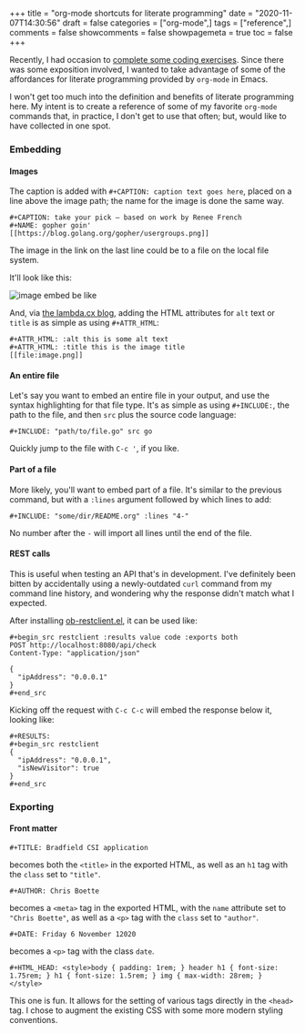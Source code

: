 +++
title = "org-mode shortcuts for literate programming"
date = "2020-11-07T14:30:56"
draft = false
categories = ["org-mode",]
tags = ["reference",]
comments = false
showcomments = false
showpagemeta = true
toc = false
+++

Recently, I had occasion to [complete some coding exercises](https://bradfieldcs.com/csi/apply/). Since there was some exposition involved, I wanted to take advantage of some of the affordances for literate programming provided by `org-mode` in Emacs.

I won't get too much into the definition and benefits of literate programming here. My intent is to create a reference of some of my favorite `org-mode` commands that, in practice, I don't get to use that often; but, would like to have collected in one spot.

### Embedding

#### Images

The caption is added with `#+CAPTION: caption text goes here`, placed on a line above the image
path; the name for the image is done the same way.

```
#+CAPTION: take your pick – based on work by Renee French
#+NAME: gopher goin'
[[https://blog.golang.org/gopher/usergroups.png]]
```

The image in the link on the last line could be to a file on the local file system.

It'll look like this:

![image embed be like](/img/org-mode-img-embed-example.jpeg)

And, via [the lambda.cx blog](https://blog.lambda.cx/posts/hugo-org-set-image-title/), adding the HTML attributes for `alt` text or `title` is as simple as using `#+ATTR_HTML`:

```
#+ATTR_HTML: :alt this is some alt text
#+ATTR_HTML: :title this is the image title
[[file:image.png]]
```

#### An entire file

Let's say you want to embed an entire file in your output, and use the syntax highlighting for that file type. It's as simple as using `#+INCLUDE:`, the path to the file, and then `src` plus the source code language:

```
#+INCLUDE: "path/to/file.go" src go
```

Quickly jump to the file with `C-c '`, if you like.

#### Part of a file

More likely, you'll want to embed part of a file. It's similar to the previous command, but with a `:lines` argument followed by which lines to add:

```
#+INCLUDE: "some/dir/README.org" :lines "4-"
```

No number after the `-` will import all lines until the end of the file.

#### REST calls

This is useful when testing an API that's in development. I've definitely been bitten by accidentally using a newly-outdated `curl` command from my command line history, and wondering why the response didn't match what I expected.

After installing [ob-restclient.el](https://github.com/alf/ob-restclient.el), it can be used like:

```
#+begin_src restclient :results value code :exports both
POST http://localhost:8080/api/check
Content-Type: "application/json"

{
  "ipAddress": "0.0.0.1"
}
#+end_src
```

Kicking off the request with `C-c C-c` will embed the response below it, looking like:

```
#+RESULTS:
#+begin_src restclient
{
  "ipAddress": "0.0.0.1",
  "isNewVisitor": true
}
#+end_src
```

### Exporting

#### Front matter

```
#+TITLE: Bradfield CSI application
```
becomes both the `<title>` in the exported HTML, as well as an `h1` tag with the `class` set to `"title"`.

```
#+AUTHOR: Chris Boette
```
becomes a `<meta>` tag in the exported HTML, with the `name` attribute set to `"Chris Boette"`, as well as a `<p>` tag with the `class` set to `"author"`.

```
#+DATE: Friday 6 November 12020
```
becomes a `<p>` tag with the class `date`.

```
#+HTML_HEAD: <style>body { padding: 1rem; } header h1 { font-size: 1.75rem; } h1 { font-size: 1.5rem; } img { max-width: 28rem; } </style>
```
This one is fun. It allows for the setting of various tags directly in the `<head>` tag. I chose to augment the existing CSS with some more modern styling conventions.
